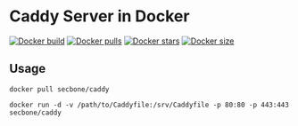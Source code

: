 # Caddy Server in Docker

[![Docker build][build-image]][hub-url]
[![Docker pulls][pulls-image]][hub-url]
[![Docker stars][stars-image]][hub-url]
[![Docker size][size-image]][size-url]


## Usage

```
docker pull secbone/caddy
```

```
docker run -d -v /path/to/Caddyfile:/srv/Caddyfile -p 80:80 -p 443:443 secbone/caddy
```


[pulls-image]: https://img.shields.io/docker/pulls/secbone/caddy.svg?style=flat-square
[hub-url]: https://hub.docker.com/r/secbone/caddy/
[stars-image]: https://img.shields.io/docker/stars/secbone/caddy.svg?style=flat-square
[size-image]: https://images.microbadger.com/badges/image/secbone/caddy.svg
[size-url]: https://microbadger.com/images/secbone/caddy
[build-image]: https://img.shields.io/docker/build/secbone/caddy.svg?style=flat-square